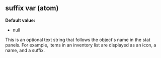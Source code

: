 ## suffix var (atom)
**Default value:**
*   null


This is an optional text string that follows the object\'s name
in the stat panels. For example, items in an inventory list are
displayed as an icon, a name, and a suffix.